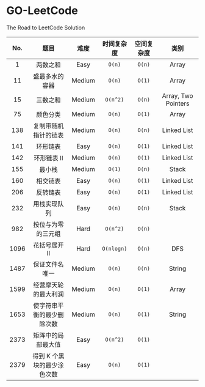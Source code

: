 # GO-LeetCode
The Road to LeetCode Solution

| No.  |            题目             |  难度  | 时间复杂度 | 空间复杂度 |        类别         |
| :--: | :-------------------------: | :----: | :--------: | :--------: | :-----------------: |
|  1   |          两数之和           |  Easy  |   `O(n)`   |   `O(n)`   |        Array        |
|  11  |       盛最多水的容器        | Medium |   `O(n)`   |   `O(1)`   |        Array        |
|  15  |          三数之和           | Medium |  `O(n^2)`  |   `O(n)`   | Array, Two Pointers |
|  75  |          颜色分类           | Medium |   `O(n)`   |   `O(1)`   |        Array        |
| 138  |    复制带随机指针的链表     | Medium |   `O(n)`   |   `O(n)`   |     Linked List     |
| 141  |          环形链表           |  Easy  |   `O(n)`   |   `O(1)`   |     Linked List     |
| 142  |         环形链表 II         | Medium |   `O(n)`   |   `O(1)`   |     Linked List     |
| 155  |           最小栈            | Medium |   `O(1)`   |   `O(n)`   |        Stack        |
| 160  |          相交链表           |  Easy  |   `O(n)`   |   `O(1)`   |     Linked List     |
| 206  |          反转链表           |  Easy  |   `O(n)`   |   `O(1)`   |     Linked List     |
| 232  |        用栈实现队列         |  Easy  |   `O(n)`   |   `O(n)`   |        Stack        |
| 982  |     按位与为零的三元组      |  Hard  |  `O(n^2)`  |   `O(n)`   |                     |
| 1096 |        花括号展开 II        |  Hard  | `O(nlogn)` |   `O(n)`   |         DFS         |
| 1487 |       保证文件名唯一        | Medium |   `O(n)`   |   `O(n)`   |       String        |
| 1599 |    经营摩天轮的最大利润     | Medium |   `O(n)`   |   `O(1)`   |        Array        |
| 1653 | 使字符串平衡的最少删除次数  | Medium |   `O(n)`   |   `O(1)`   |       String        |
| 2373 |     矩阵中的局部最大值      |  Easy  |  `O(n^2)`  |   `O(1)`   |                     |
| 2379 | 得到 K 个黑块的最少涂色次数 |  Easy  |   `O(n)`   |   `O(1)`   |                     |



